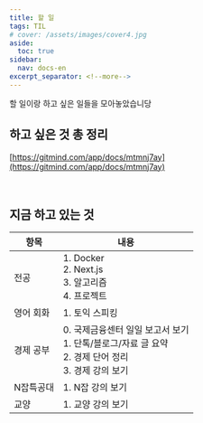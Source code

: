 ```yaml
---
title: 할 일
tags: TIL
# cover: /assets/images/cover4.jpg
aside:
  toc: true
sidebar:
  nav: docs-en
excerpt_separator: <!--more-->
---
```


할 일이랑 하고 싶은 일들을 모아놓았습니당

<!--more-->

하고 싶은 것 총 정리
-----------------
[https://gitmind.com/app/docs/mtmnj7ay](https://gitmind.com/app/docs/mtmnj7ay)

<br>

지금 하고 있는 것
------------------

|항목|내용|
|------|---|
|전공|1. Docker <br> 2. Next.js <br> 3. 알고리즘 <br> 4. 프로젝트|
|영어 회화|1. 토익 스피킹|
|경제 공부|0. 국제금융센터 일일 보고서 보기 <br> 1. 단톡/블로그/자료 글 요약 <br> 2. 경제 단어 정리 <br> 3. 경제 강의 보기|
|N잡특공대|1. N잡 강의 보기|
|교양|1. 교양 강의 보기|
